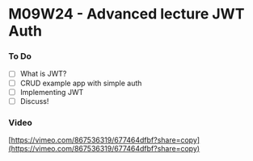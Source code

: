 # M09W24 - Advanced lecture JWT Auth

### To Do

- [ ] What is JWT?
- [ ] CRUD example app with simple auth
- [ ] Implementing JWT
- [ ] Discuss!

### Video
[https://vimeo.com/867536319/677464dfbf?share=copy](https://vimeo.com/867536319/677464dfbf?share=copy)
